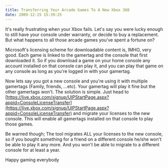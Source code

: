 ```yaml
---
title: Transferring Your Arcade Games To A New Xbox 360
date: 2009-12-25 15:39:25
---
```


It's really frustrating when your Xbox fails. Let's say you were lucky enough to still have your console under warranty, or decide to buy a replacement. But what happens to all those arcade games you've spent a fortune on?<!--more-->

Microsoft's licensing scheme for downloadable content is, IMHO, very good. Each game is linked to the gamertag and the console that first downloaded it. So if you download a game on your home console any account installed on that console can play it, and you can play that game on any console as long as you're logged in with your gamertag.

Now lets say you got a new console and you're using it with multiple gamertags (Family, friends, …etc). Your gamertag will play it fine but the other gamertags won't. The solution is simple. Just head to [https://live.xbox.com/signup/UIPStartPage.aspx?appid=ConsoleLicenseTransfer](https://live.xbox.com/signup/UIPStartPage.aspx?appid=ConsoleLicenseTransfer) and migrate your licenses to the new console. This will enable all gamertags installed on that console to play those games.

Be warned though; The tool migrates ALL your licenses to the new console, so if you bought something for a friend on a different console he/she won't be able to play it any more. And you won't be able to migrate to a different console for at least a year.

Happy gaming everybody